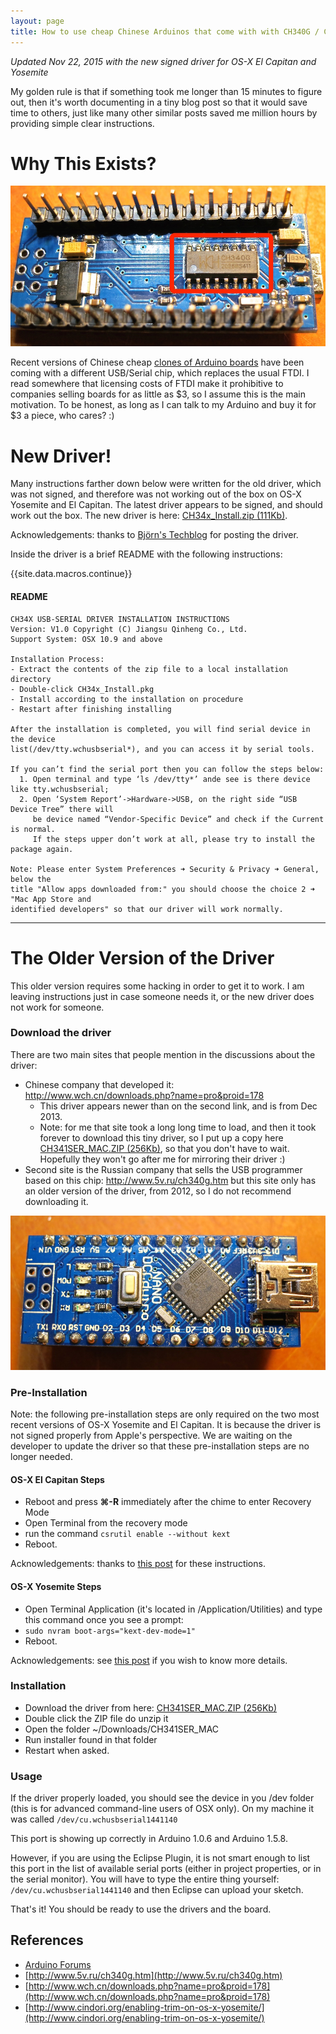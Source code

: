 ```yaml
---
layout: page
title: How to use cheap Chinese Arduinos that come with with CH340G / CH341G Serial/USB chip
---
```

_Updated Nov 22, 2015 with the new signed driver for OS-X El Capitan and Yosemite_

My golden rule is that if something took me longer than 15 minutes to figure out, then it's worth documenting in a tiny blog post so that it would save time to others, just like many other similar posts saved me million hours by providing simple clear instructions.

# Why This Exists?

<div class="small-right">
<a href="/images/nano-ch340g-bottom.jpg" data-lightbox="kiguino" data-title="Bottom of the Arduino Nano clone with the CH340G chip">
	<img src="/images/nano-ch340g-bottom.jpg"/>
</a>
</div>

Recent versions of Chinese cheap [clones of Arduino boards](http://www.ebay.com/itm/381019048475) have been coming with a different USB/Serial chip, which replaces the usual FTDI. I read somewhere that licensing costs of FTDI make it prohibitive to companies selling boards for as little as $3, so I assume this is the main motivation. To be honest, as long as I can talk to my Arduino and buy it for $3 a piece, who cares? :)

# New Driver! 

Many instructions farther down below were written for the old driver, which was not signed, and therefore was not working out of the box on OS-X Yosemite and El Capitan. The latest driver appears to be signed, and should work out the box. The new driver is here: [CH34x_Install.zip (111Kb)](/downloads/CH34x_Install.zip).

<div class="external-reference"">Acknowledgements: thanks to <a href="[http://blog.sengotta.net/signed-mac-os-driver-for-winchiphead-ch340-serial-bridge/" target="_blank">Björn's Techblog</a> for posting the driver.</div>

Inside the driver is a brief README with the following instructions:


{{site.data.macros.continue}}


#### README

    CH34X USB-SERIAL DRIVER INSTALLATION INSTRUCTIONS
    Version: V1.0 Copyright (C) Jiangsu Qinheng Co., Ltd.
    Support System: OSX 10.9 and above

    Installation Process:
    - Extract the contents of the zip file to a local installation directory
    - Double-click CH34x_Install.pkg
    - Install according to the installation on procedure
    - Restart after finishing installing

    After the installation is completed, you will find serial device in the device
    list(/dev/tty.wchusbserial*), and you can access it by serial tools.

    If you can’t find the serial port then you can follow the steps below:
      1. Open terminal and type ‘ls /dev/tty*’ ande see is there device like tty.wchusbserial;
      2. Open ‘System Report’->Hardware->USB, on the right side “USB Device Tree” there will
         be device named “Vendor-Specific Device” and check if the Current is normal.
         If the steps upper don’t work at all, please try to install the package again.

    Note: Please enter System Preferences ➜ Security & Privacy ➜ General, below the
    title "Allow apps downloaded from:" you should choose the choice 2 ➜ "Mac App Store and
    identified developers" so that our driver will work normally.

<hr/>

# The Older Version of the Driver

This older version requires some hacking in order to get it to work.  I am leaving instructions just in case someone needs it, or the new driver does not work for someone.


### Download the driver

There are two main sites that people mention in the discussions about the driver:

* Chinese company that developed it: http://www.wch.cn/downloads.php?name=pro&proid=178
  * This driver appears newer than on the second link, and is from Dec 2013.
  * Note: for me that site took a long long time to load, and then it took forever to download this tiny driver, so I put up a copy here [CH341SER_MAC.ZIP (256Kb)](/downloads/CH341SER_MAC.ZIP), so that you don't have to wait. Hopefully they won't go after me for mirroring their driver :) 
* Second site is the Russian company that sells the USB programmer based on this chip: http://www.5v.ru/ch340g.htm but this site only has an older version of the driver, from 2012, so I do not recommend downloading it.

<div class="small-right">
<a href="/images/nano-ch340g-top.jpg" data-lightbox="kiguino" data-title="Top of the Arduino Nano">
	<img src="/images/nano-ch340g-top.jpg"/>
</a>
</div>


### Pre-Installation

Note: the following pre-installation steps are only required on the two most recent versions of OS-X Yosemite and El Capitan. It is because the driver is not signed properly from Apple's perspective. We are waiting on the developer to update the driver so that these pre-installation steps are no longer needed.

#### OS-X El Capitan Steps

* Reboot and press **⌘-R** immediately after the chime to enter Recovery Mode
* Open Terminal from the recovery mode
* run the command ```csrutil enable --without kext```
* Reboot.

<div class="external-reference"">Acknowledgements: thanks to <a href="http://tzapu.com/2015/09/24/making-ch340-ch341-serial-adapters-work-under-el-capitan-os-x/" target="_blank">this post</a> for these instructions.</div>

#### OS-X Yosemite Steps

* Open Terminal Application (it's located in /Application/Utilities) and type this command once you see a prompt: 
* ```sudo nvram boot-args="kext-dev-mode=1"```
* Reboot.

<div class="external-reference"">
Acknowledgements: see <a href="http://www.cindori.org/enabling-trim-on-os-x-yosemite/" target="_blank">this post</a> if you 
wish to know more details.</div>

### Installation

* Download the driver from here: [CH341SER_MAC.ZIP (256Kb)](/downloads/CH341SER_MAC.ZIP)
* Double click the ZIP file do unzip it
* Open the folder ~/Downloads/CH341SER_MAC
* Run installer found in that folder
* Restart when asked.

### Usage

If the driver properly loaded, you should see the device in you /dev folder (this is for advanced command-line users of OSX only).  On my machine it was called ```/dev/cu.wchusbserial1441140```

This port is showing up correctly in Arduino 1.0.6 and Arduino 1.5.8.

However, if you are using the Eclipse Plugin, it is not smart enough to list this port in the list of available serial ports (either in project properties, or in the serial monitor).  You will have to type the entire thing yourself: ```/dev/cu.wchusbserial1441140``` and then Eclipse can upload your sketch.

That's it! You should be ready to use the drivers and the board.

## References

* [Arduino Forums](http://forum.arduino.cc/index.php?topic=261375.0)
* [http://www.5v.ru/ch340g.htm](http://www.5v.ru/ch340g.htm)
* [http://www.wch.cn/downloads.php?name=pro&proid=178](http://www.wch.cn/downloads.php?name=pro&proid=178)
* [http://www.cindori.org/enabling-trim-on-os-x-yosemite/](http://www.cindori.org/enabling-trim-on-os-x-yosemite/)
